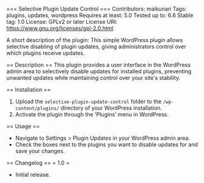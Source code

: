 === Selective Plugin Update Control ===
Contributors: maikunari
Tags: plugins, updates, wordpress
Requires at least: 5.0
Tested up to: 6.6
Stable tag: 1.0
License: GPLv2 or later
License URI: https://www.gnu.org/licenses/gpl-2.0.html

A short description of the plugin: This simple WordPress plugin allows selective disabling of plugin updates, giving administrators control over which plugins receive updates.

== Description ==
This plugin provides a user interface in the WordPress admin area to selectively disable updates for installed plugins, preventing unwanted updates while maintaining control over your site's stability.

== Installation ==
1. Upload the `selective-plugin-update-control` folder to the `/wp-content/plugins/` directory of your WordPress installation.
2. Activate the plugin through the 'Plugins' menu in WordPress.

== Usage ==
- Navigate to Settings > Plugin Updates in your WordPress admin area.
- Check the boxes next to the plugins you want to disable updates for and save your changes.

== Changelog ==
= 1.0 =
* Initial release.